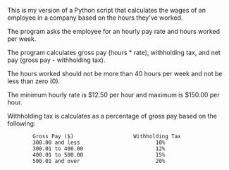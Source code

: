 This is my version of a Python script that calculates the wages of an employee in a company based on the hours they've worked.

The program asks the employee for an hourly pay rate and hours worked per week. 

The program calculates gross pay (hours * rate), withholding tax, and net pay (gross pay - withholding tax). 

The hours worked should not be more than 40 hours per week and not be less than zero (0). 

The minimum hourly rate is $12.50 per hour and maximum is $150.00 per hour. 

Withholding tax is calculates as a percentage of gross pay based on the following:

            Gross Pay ($)                   Withholding Tax
            300.00 and less                        10%
            300.01 to 400.00                       12%
            400.01 to 500.00                       15%
            500.01 and over                        20%

